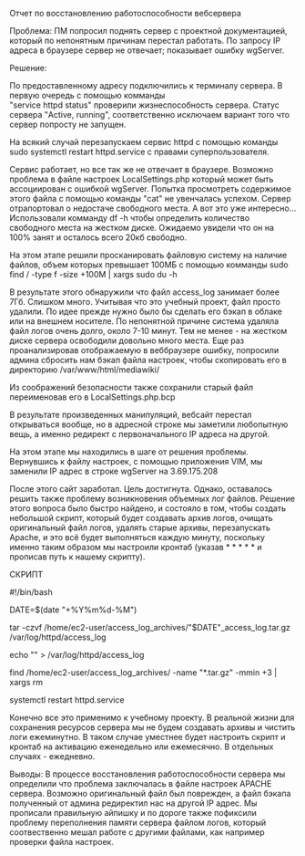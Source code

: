 Отчет по восстановлению работоспособности вебсервера


Проблема:
ПМ попросил поднять сервер с проектной документацией, который по непонятным причинам перестал работать. По запросу IP адреса в браузере сервер не отвечает; показывает ошибку wgServer. 

Решение:

По предоставленному адресу подключились к терминалу сервера. 
В первую очередь с помощью комманды  
"service httpd status"
проверили жизнеспособность сервера. 
Статус сервера "Active, running", соответcтвенно исключаем вариант того что сервер попросту не запущен.

На всякий случай перезапускаем сервис httpd с помощью команды
sudo systemctl restart httpd.service 
с правами суперпользователя. 

Сервис работает, но все так же не отвечает в браузере. Возможно проблема в файле настроек LocalSettings.php который может быть ассоциирован с ошибкой wgServer. 
Попытка просмотреть содержимое этого файла с помощью команды "cat"
не увенчалась успехом. Сервер отрапортовал о недостаче свободного места. 
А вот это уже интересно...
Использовали комманду df -h чтобы определить количество свободного места на жестком диске. Ожидаемо увидели что он на 100% занят и осталось всего 20кб свободно. 

На этом этапе решили просканировать файловую систему на наличие файлов, объем которых превышает 100МБ с помощью комманды
sudo find / -type f -size +100M | xargs sudo du -h

В результате этого обнаружили что файл access_log занимает более 7Гб. Слишком много. Учитывая что это учебный проект, файл просто удалили. По идее прежде нужно было бы сделать его бэкап в облаке или на внешнем носителе. 
По непонятной причине система удаляла файл логов очень долго, около 7-10 минут. 
Тем не менее - на жестком диске сервера освободили довольно много места.
Еще раз проанализировав отображаемую в веббраузере ошибку, попросили админа сбросить нам бэкап файла настроек, чтобы скопировать его в директорию /var/www/html/mediawiki/ 

Из соображений безопасности также сохранили старый файл переименовав его в LocalSettings.php.bcp

В результате произведенных манипуляций, вебсайт перестал открываться вообще, но в адресной строке мы заметили любопытную вещь, а именно редирект с первоначального IP адреса на другой. 

На этом этапе мы находились в шаге от решения проблемы. 
Вернувшись к файлу настроек, с помощью приложения VIM, мы заменили IP адрес в строке wgServer на 3.69.175.208

После этого сайт заработал. Цель достигнута.
Однако, оставалось решить также проблему возникновения объемных лог файлов. 
Решение этого вопроса было быстро найдено, и состояло в том, чтобы создать небольшой скрипт, который будет создавать архив логов, очищать оригинальный файл логов, удалять старые архивы, перезапускать Apache, и это всё будет выполняться каждую минуту, поскольку именно таким образом мы настроили кронтаб 
(указав * * * * * и прописав путь к нашему скрипту). 


СКРИПТ

#!/bin/bash

DATE=$(date "+%Y%m%d-%M")

tar -czvf /home/ec2-user/access_log_archives/"$DATE"_access_log.tar.gz /var/log/httpd/access_log

echo "" > /var/log/httpd/access_log

find /home/ec2-user/access_log_archives/ -name "*.tar.gz" -mmin +3 | xargs rm

systemctl restart httpd.service


Конечно все это применимо к учебному проекту. В реальной жизни для сохранения ресурсов сервера мы не будем создавать архивы и чистить логи ежеминутно. В таком случае уместнее будет настроить скрипт и кронтаб на активацию еженедельно или ежемесячно. В отдельных случаях - ежедневно. 

Выводы:
В процессе восстановления работоспособности сервера мы определили что проблема заключалась в файле настроек APACHE сервера. Возможно оригинальный файл был поврежден, а файл бэкапа полученный от админа редиректил нас на другой IP адрес. Мы прописали правильную айпишку и по дороге также пофиксили проблему переполнения памяти сервера файлом логов, который соотвественно мешал работе с другими файлами, как например проверки файла настроек. 
